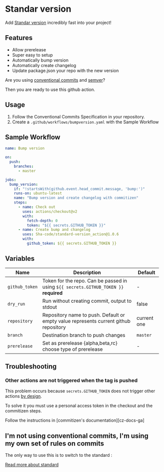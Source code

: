 # Standar version

Add [Standar version][sc] incredibly fast into your project!

## Features

- Allow prerelease
- Super easy to setup
- Automatically bump version
- Automatically create changelog
- Update package.json your repo with the new version

Are you using [conventional commits][cc] and [semver][semver]?

Then you are ready to use this github action.

## Usage

1. Follow the Conventional Commits Specification in your repository.
2. Create a `.github/workflows/bumpversion.yaml` with the Sample Workflow

## Sample Workflow

```yaml
name: Bump version

on:
  push:
    branches:
      - master

jobs:
  bump_version:
    if: "!startsWith(github.event.head_commit.message, 'bump:')"
    runs-on: ubuntu-latest
    name: "Bump version and create changelog with commitizen"
    steps:
      - name: Check out
        uses: actions/checkout@v2
        with:
          fetch-depth: 0
          token: "${{ secrets.GITHUB_TOKEN }}"
      - name: Create bump and changelog
        uses: Sha-code/standard-version_action@1.0.6
        with:
          github_token: ${{ secrets.GITHUB_TOKEN }}
```

## Variables

| Name           | Description                                                                           | Default     |
| -------------- | ------------------------------------------------------------------------------------- | ----------- |
| `github_token` | Token for the repo. Can be passed in using `${{ secrets.GITHUB_TOKEN }}` **required** | -           |
| `dry_run`      | Run without creating commit, output to stdout                                         | false       |
| `repository`   | Repository name to push. Default or empty value represents current github repository  | current one |
| `branch`       | Destination branch to push changes                                                    | `master`    |
| `prerelease`   | Set as prerelease {alpha,beta,rc} choose type of prerelease                           | -           |

<!--           | `changelog`                                                                                                  | Create changelog when bumping the version | true | -->

## Troubleshooting

### Other actions are not triggered when the tag is pushed

This problem occurs because `secrets.GITHUB_TOKEN` does not trigger other
actions [by design][by_design].

To solve it you must use a personal access token in the checkout and the commitizen steps.

Follow the instructions in [commitizen's documentation][cz-docs-ga]

## I'm not using conventional commits, I'm using my own set of rules on commits

The only way to use this is to switch to the standard :

[Read more about standard][cc]

[by_design]: https://docs.github.com/en/free-pro-team@latest/actions/reference/events-that-trigger-workflows#example-using-multiple-events-with-activity-types-or-configuration
[sc]: https://www.npmjs.com/package/standard-version
[cc]: https://www.conventionalcommits.org/
[semver]: https://semver.org/
